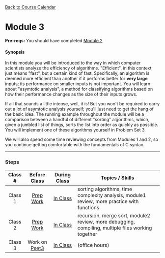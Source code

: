 [Back to Course Calendar](../../..)
# Module 3

**Pre-reqs:** You should have completed [Module 2](../module2)

#### Synopsis 

In this module you will be introduced to the way in which computer scientists analyze the efficiency of algorithms. "Efficient", in this context, just means "fast", but a certain kind of fast. Specifically, an algorithm is deemed more efficient than another if it performs better for **very large** inputs; its performance on smaller inputs is not important. You will learn about "asymtotic analysis", a method for classifying algorithms based on how their performance changes as the size of their inputs grows. 

If all that sounds a little intense, well, it is! But you won't be required to carry out a lot of asymtotic analysis yourself; you'll just need to get the hang of the basic idea. The running example throughout the module will be a comparison between a handful of different "sorting" algorithms, which, given a jumbled list of things, sorts the list into order as quickly as possible. You will implement one of these algorithms yourself in Problem Set 3.

We will also spend some time reviewing concepts from Modules 1 and 2, so you continue getting comfortable with the fundamentals of C syntax.

*** 

### Steps

Class # | Before Class | During Class | Topics / Skills
:--------:|:--------------:|:--------------:|----------------
Class 1 | [Prep Work](./materials/class1-prep) | [In Class](./materials/class1) | sorting algorithms, time complexity analysis, module1 review, more practice with functions
Class 2 | [Prep Work](./materials/class2-prep) | [In Class](./materials/class2) | recursion, merge sort, module2 review, more debugging, compiling, multiple files working together
Class 3 | Work on [Pset3](./materials/problem-set) | [In Class](./materials/class3) | (office hours)

